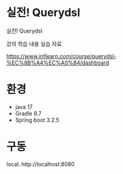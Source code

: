 # 실전! Querydsl

실전! Querydsl

강의 학습 내용 실습 자료

https://www.inflearn.com/course/querydsl-%EC%8B%A4%EC%A0%84/dashboard

# 환경
- java 17
- Gradle 8.7
- Spring boot 3.2.5

# 구동
local: http://localhost:8080

